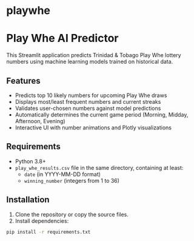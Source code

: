 # playwhe

# Play Whe AI Predictor

This Streamlit application predicts Trinidad & Tobago Play Whe lottery numbers using machine learning models trained on historical data.

## Features

- Predicts top 10 likely numbers for upcoming Play Whe draws
- Displays most/least frequent numbers and current streaks
- Validates user-chosen numbers against model predictions
- Automatically determines the current game period (Morning, Midday, Afternoon, Evening)
- Interactive UI with number animations and Plotly visualizations

## Requirements

- Python 3.8+
- `play_whe_results.csv` file in the same directory, containing at least:
  - `date` (in YYYY-MM-DD format)
  - `winning_number` (integers from 1 to 36)

## Installation

1. Clone the repository or copy the source files.
2. Install dependencies:

```bash
pip install -r requirements.txt

